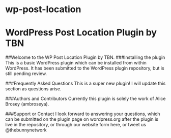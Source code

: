 # wp-post-location
# WordPress Post Location Plugin by TBN
##Welcome to the WP Post Location Plugin by TBN.
###Installing the plugin
This is a basic WordPress plugin which can be installed from within WordPress. It has been submitted to the WordPress plugin repository, but is still pending review.

###Frequently Asked Questions
This is a super new plugin! I will update this section as questions arise.

###Authors and Contributors
Currently this plugin is solely the work of Alice Brosey (ambroseya).

###Support or Contact
I look forward to answering your questions, which can be submitted on the plugin page on wordpress.org after the plugin is live in the repository, or through our website form here, or tweet us @thebunnynetwork
